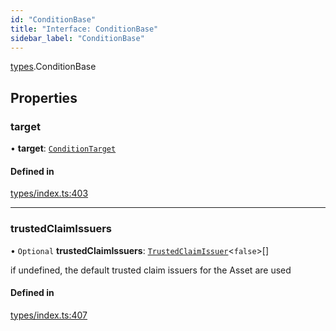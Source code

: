 ```yaml
---
id: "ConditionBase"
title: "Interface: ConditionBase"
sidebar_label: "ConditionBase"
---
```


[types](../../../modules/Types/Types.md).ConditionBase

## Properties

### target

• **target**: [`ConditionTarget`](../../../enums/Types/ConditionTarget/ConditionTarget.md)

#### Defined in

[types/index.ts:403](https://github.com/PolymeshAssociation/polymesh-sdk/blob/acc2284c/src/types/index.ts#L403)

___

### trustedClaimIssuers

• `Optional` **trustedClaimIssuers**: [`TrustedClaimIssuer`](../TrustedClaimIssuer/TrustedClaimIssuer.md)<``false``\>[]

if undefined, the default trusted claim issuers for the Asset are used

#### Defined in

[types/index.ts:407](https://github.com/PolymeshAssociation/polymesh-sdk/blob/acc2284c/src/types/index.ts#L407)
